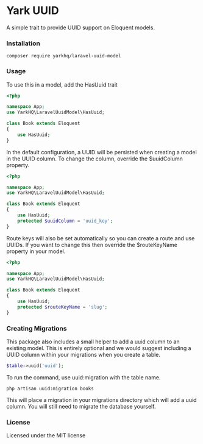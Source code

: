 # Yark UUID
A simple trait to provide UUID support on Eloquent models.

### Installation

```composer require yarkhq/laravel-uuid-model```

### Usage

To use this in a model, add the HasUuid trait

```php
<?php

namespace App;
use YarkHQ\LaravelUuidModel\HasUuid;

class Book extends Eloquent
{
    use HasUuid;
}
```

In the default configuration, a UUID will be persisted when creating a model in the UUID column. To change the column, override the $uuidColumn property.

```php
<?php

namespace App;
use YarkHQ\LaravelUuidModel\HasUuid;

class Book extends Eloquent
{
    use HasUuid;
    protected $uuidColumn = 'uuid_key';
}
```

Route keys will also be set automatically so you can create a route and use UUIDs. If you want to change this then override the $routeKeyName property in your model.

```php
<?php

namespace App;
use YarkHQ\LaravelUuidModel\HasUuid;

class Book extends Eloquent
{
    use HasUuid;
    protected $routeKeyName = 'slug';
}
```

### Creating Migrations

This package also includes a small helper to add a uuid column to an existing model. This is entirely optional and we would suggest including a UUID column within your migrations when you create a table.

```php
$table->uuid('uuid');
```

To run the command, use uuid:migration with the table name.

```php artisan uuid:migration books```

This will place a migration in your migrations directory which will add a uuid column. You will still need to migrate the database yourself.

### License

Licensed under the MIT license
